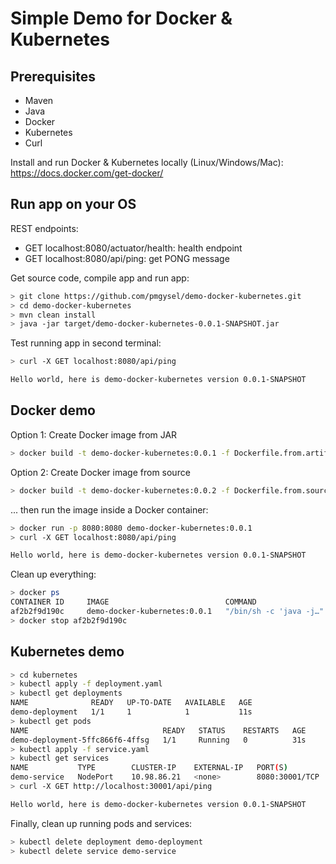 # Simple Demo for Docker & Kubernetes

## Prerequisites

* Maven
* Java
* Docker
* Kubernetes
* Curl

Install and run Docker & Kubernetes locally (Linux/Windows/Mac):
https://docs.docker.com/get-docker/

## Run app on your OS

REST endpoints:
* GET localhost:8080/actuator/health: health endpoint
* GET localhost:8080/api/ping: get PONG message

Get source code, compile app and run app:

```sh
> git clone https://github.com/pmgysel/demo-docker-kubernetes.git
> cd demo-docker-kubernetes
> mvn clean install
> java -jar target/demo-docker-kubernetes-0.0.1-SNAPSHOT.jar
```

Test running app in second terminal:

```sh
> curl -X GET localhost:8080/api/ping

Hello world, here is demo-docker-kubernetes version 0.0.1-SNAPSHOT
```

## Docker demo

Option 1: Create Docker image from JAR

```sh
> docker build -t demo-docker-kubernetes:0.0.1 -f Dockerfile.from.artifact .
```

Option 2: Create Docker image from source

```sh
> docker build -t demo-docker-kubernetes:0.0.2 -f Dockerfile.from.source .
```

... then run the image inside a Docker container:

```sh
> docker run -p 8080:8080 demo-docker-kubernetes:0.0.1
> curl -X GET localhost:8080/api/ping

Hello world, here is demo-docker-kubernetes version 0.0.1-SNAPSHOT
```

Clean up everything:

```sh
> docker ps
CONTAINER ID     IMAGE                          COMMAND                  CREATED  ....
af2b2f9d190c     demo-docker-kubernetes:0.0.1   "/bin/sh -c 'java -j…"   8 seconds ...
> docker stop af2b2f9d190c
```

## Kubernetes demo

```sh
> cd kubernetes
> kubectl apply -f deployment.yaml
> kubectl get deployments
NAME              READY   UP-TO-DATE   AVAILABLE   AGE
demo-deployment   1/1     1            1           11s
> kubectl get pods
NAME                              READY   STATUS    RESTARTS   AGE
demo-deployment-5ffc866f6-4ffsg   1/1     Running   0          31s
> kubectl apply -f service.yaml
> kubectl get services
NAME           TYPE        CLUSTER-IP    EXTERNAL-IP   PORT(S)          AGE
demo-service   NodePort    10.98.86.21   <none>        8080:30001/TCP   19s
> curl -X GET http://localhost:30001/api/ping

Hello world, here is demo-docker-kubernetes version 0.0.1-SNAPSHOT
```

Finally, clean up running pods and services:

```sh
> kubectl delete deployment demo-deployment
> kubectl delete service demo-service
```
